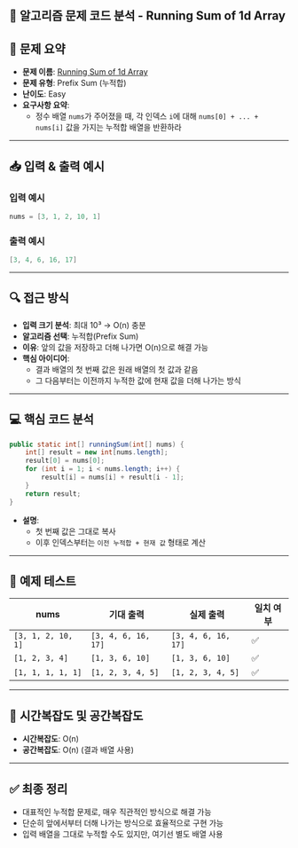 ## 🧠 알고리즘 문제 코드 분석 - Running Sum of 1d Array

## 📌 문제 요약
- **문제 이름**: [Running Sum of 1d Array](https://leetcode.com/problems/running-sum-of-1d-array/description/)
- **문제 유형**: Prefix Sum (누적합)
- **난이도**: Easy
- **요구사항 요약**:
  - 정수 배열 `nums`가 주어졌을 때, 각 인덱스 `i`에 대해 `nums[0] + ... + nums[i]` 값을 가지는 누적합 배열을 반환하라

---

## 📥 입력 & 출력 예시

### 입력 예시
```java
nums = [3, 1, 2, 10, 1]
```

### 출력 예시
```java
[3, 4, 6, 16, 17]
```

---

## 🔍 접근 방식

- **입력 크기 분석**: 최대 10³ → O(n) 충분
- **알고리즘 선택**: 누적합(Prefix Sum)
- **이유**: 앞의 값을 저장하고 더해 나가면 O(n)으로 해결 가능
- **핵심 아이디어**:
  - 결과 배열의 첫 번째 값은 원래 배열의 첫 값과 같음
  - 그 다음부터는 이전까지 누적한 값에 현재 값을 더해 나가는 방식

---

## 💻 핵심 코드 분석

```java
public static int[] runningSum(int[] nums) {
    int[] result = new int[nums.length];
    result[0] = nums[0];
    for (int i = 1; i < nums.length; i++) {
        result[i] = nums[i] + result[i - 1];
    }
    return result;
}
```

- **설명**:
  - 첫 번째 값은 그대로 복사
  - 이후 인덱스부터는 `이전 누적합 + 현재 값` 형태로 계산

---

## 🧪 예제 테스트

| nums | 기대 출력 | 실제 출력 | 일치 여부 |
|------|-----------|-----------|------------|
| `[3, 1, 2, 10, 1]` | `[3, 4, 6, 16, 17]` | `[3, 4, 6, 16, 17]` | ✅ |
| `[1, 2, 3, 4]` | `[1, 3, 6, 10]` | `[1, 3, 6, 10]` | ✅ |
| `[1, 1, 1, 1, 1]` | `[1, 2, 3, 4, 5]` | `[1, 2, 3, 4, 5]` | ✅ |

---

## 📝 시간복잡도 및 공간복잡도

- **시간복잡도**: O(n)
- **공간복잡도**: O(n) (결과 배열 사용)

---

## ✅ 최종 정리

- 대표적인 누적합 문제로, 매우 직관적인 방식으로 해결 가능
- 단순히 앞에서부터 더해 나가는 방식으로 효율적으로 구현 가능
- 입력 배열을 그대로 누적할 수도 있지만, 여기선 별도 배열 사용